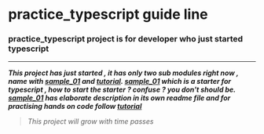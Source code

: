 # practice_typescript guide line
### practice_typescript project is for developer who just started typescript
-----------------------
**_This project has just started , it has only two sub modules right now , name with [sample_01](/sample_01) and  [tutorial](/tutorial).  [sample_01](/sample_01) which is a starter for typescript , how to start the starter ? confuse ? you don't should be. [sample_01](/sample_01) has elaborate description in its own readme file and for practising hands on code follow [tutorial](/tutorial)_** 

> _This project will grow with time passes_

